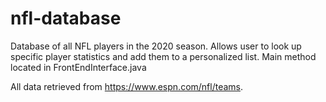 # nfl-database
Database of all NFL players in the 2020 season. Allows user to look up specific player statistics and add them to a personalized list. 
Main method located in FrontEndInterface.java  

All data retrieved from https://www.espn.com/nfl/teams.
